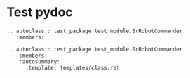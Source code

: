 # Test pydoc

```eval_rst
.. autoclass:: test_package.test_module.SrRobotCommander
   :members:
```

```eval_rst
.. autoclass:: test_package.test_module.SrRobotCommander
    :members:
    :autosummary:
      :template: templates/class.rst
```